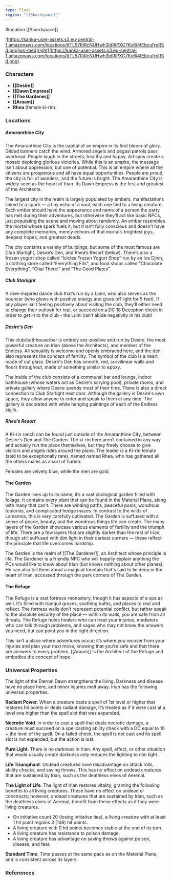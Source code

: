 ```yaml
---
type: Plane
region: "[[Shardspace]]"
---
```

 #location [[Shardspace]]

![https://kanka-user-assets.s3.eu-central-1.amazonaws.com/locations/ttTL57RiRcNUHwh3idRiPXC7Kx6i4tEbcufrpRSd.png|ws-med|right](https://kanka-user-assets.s3.eu-central-1.amazonaws.com/locations/ttTL57RiRcNUHwh3idRiPXC7Kx6i4tEbcufrpRSd.png)

### Characters

* **[[Desire]]**
* **[[Dawn Empress]]**
* **[[The Gardener]]**
* **[[Araam]]**
* **Rhea** (female ki-rin).

### Locations

##### Amaranthine City

The Amaranthine City is the capital of an empire in its first bloom of glory. Gilded banners catch the wind. Armored angels and pegasi patrols pass overhead. People laugh in the streets, healthy and happy. Artisans create a mosaic depicting glorious victories. While this is an empire, the message isn’t about oppression, but one of potential. This is an empire where all the citizens are prosperous and all have equal opportunities. People are proud, the city is full of wonders, and the future is bright. The Amaranthine City is widely seen as the heart of Irian. Its Dawn Empress is the first and greatest of the Architects.

The largest city in the realm is largely populated by embers, manifestations linked to a spark — a tiny echo of a soul, each one tied to a living creature. Each ember should have the appearance and name of a person the party has met during their adventures, but otherwise they’ll act like basic NPCs, just populating the scene and moving about randomly.  An ember resembles the mortal whose spark fuels it, but it isn’t fully conscious and doesn’t have any complete memories, merely echoes of that mortal’s brightest joys, deepest hopes, and greatest deeds.

The city contains a variety of buildings, but some of the most famous are Club Starlight, Desire’s Den, and Rhea’s Resort (below). There’s also a frozen yogurt shop called “Icicles Frozen Yogurt Shop” run by an Ice Djinn, a clothing store called “Everything Fits”, and food shops called “Chocolate Everything”, “Chai There!” and “The Good Plates”.

##### Club Starlight

A rave-inspired dance club that’s run by a Lumi, who also serves as the bouncer (who glows with positive energy and gives off light for 5 feet). If any player isn’t feeling positively about visiting the club, they’ll either need to change their outlook for real, or succeed on a DC 18 Deception check in order to get in to the club - the Lumi can’t abide negativity in his club!

##### Desire’s Den

This club/bathhouse/bar is entirely sex-positive and run by Desire, the most powerful creature on Irian (above the Architects), and member of the Endless. All sexuality is welcome and openly embraced here, and the den also represents the concept of fertility. The symbol of the club is a heart made of cut glass. Desire's Den has smooth, red, curvilinear walls and floors throughout, made of something similar to epoxy.

The inside of the club consists of a communal bar and lounge, indoor bathhouse (whose waters act as Desire's scrying pool), private rooms, and private gallery where Desire spends most of their time. There is also a direct connection to Club Starlight next door. Although the gallery is Desire's own space, they allow anyone to enter and speak to them at any time. The gallery is decorated with white hanging paintings of each of the Endless sigils.

##### Rhea’s Resort

A Ki-rin ranch can be found just outside of the Amaranthine City, between Desire's Den and The Garden. The ki-rin here aren’t contained in any way and actually run the place themselves, but they freely choose to give visitors and angels rides around the plane. The leader is a Ki-rin female (said to be exceptionally rare), named named Rhea, who has gathered all the others males as a sort of harem.

Females are velvety blue, while the men are gold.

#### The Garden

The Garden lives up to its name; it’s a vast zoological garden filled with foliage. It contains every plant that can be found in the Material Plane, along with many that can’t. There are winding paths, peaceful pools, wondrous topiaries, and complicated hedge mazes. In contrast to the wilds of Lamannia, this is very carefully cultivated. The Garden is suffused with a sense of peace, beauty, and the wondrous things life can create. The many layers of the Garden showcase various elements of fertility and the triumph of life. There are a few layers that are slightly darker than the rest of Irian, though still suffused with dim light in their darkest corners — these reflect the principle that life overcomes hardship.

The Garden is the realm of [[The Gardener]], an Architect whose principle is life. The Gardener is a friendly NPC who will happily explain anything the PCs would like to know about Irian (but knows nothing about other planes). He can also tell them about a magical fountain that's said to lie deep in the heart of Irian, accessed through the park corners of The Garden.

#### The Refuge

The Refuge is a vast fortress-monastery, though it has aspects of a spa as well. It’s filled with tranquil groves, soothing baths, and places to rest and reflect. The fortress walls don’t represent potential conflict, but rather speak to the absolute security of the place — within its walls, you are safe from all threats. The Refuge holds healers who can treat your injuries, mediators who can talk through problems, and sages who may not know the answers you need, but can point you in the right direction.

This isn’t a place where adventures occur; it’s where you recover from your injuries and plan your next move, knowing that you’re safe and that there are answers to every problem. [[Araam]] is the Architect of the Refuge and embodies the concept of hope.

### Universal Properties

The light of the Eternal Dawn strengthens the living. Darkness and disease have no place here, and minor injuries melt away. Irian has the following universal properties.

**Radiant Power**. When a creature casts a spell of 1st level or higher that restores hit points or deals radiant damage, it’s treated as if it were cast at a level one higher than the spell slot that was expended.

**Necrotic Void**. In order to cast a spell that deals necrotic damage, a creature must succeed on a spellcasting ability check with a DC equal to 10 + the level of the spell. On a failed check, the spell is not cast and its spell slot is not expended, but the action is lost.

**Pure Light**. There is no darkness in Irian. Any spell, effect, or other situation that would usually create darkness only reduces the lighting to dim light.

**Life Triumphant**. Undead creatures have disadvantage on attack rolls, ability checks, and saving throws. This has no effect on undead creatures that are sustained by Irian, such as the deathless elves of Aerenal.

**The Light of Life**. The light of Irian restores vitality, granting the following benefits to all living creatures. These have no effect on undead or constructs; however, undead creatures that are sustained by Irian, such as the deathless elves of Aerenal, benefit from these effects as if they were living creatures.

- On initiative count 20 (losing initiative ties), a living creature with at least 1 hit point regains 3 (1d6) hit points.
- A living creature with 0 hit points becomes stable at the end of its turn.
- A living creature has resistance to poison damage.
- A living creature has advantage on saving throws against poison, disease, and fear.

**Standard Time**. Time passes at the same pace as on the Material Plane, and is consistent across its layers.

### References
